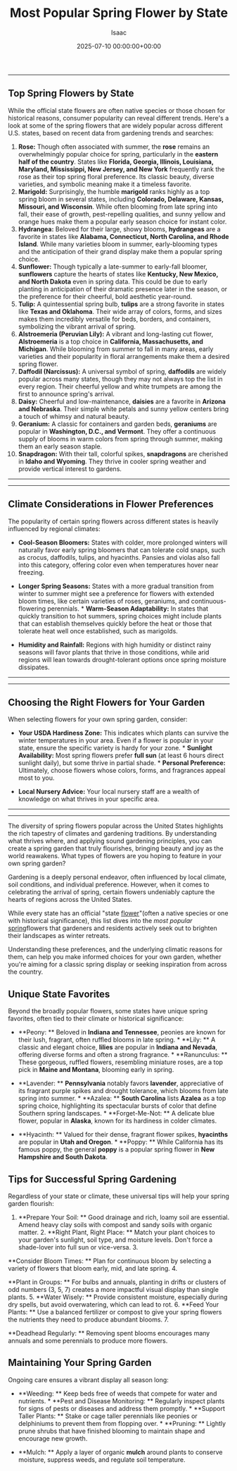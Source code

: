 ﻿---
title: Most Popular Spring Flower by State
description: Gardening is a deeply personal endeavor, often influenced by local climate, soil conditions, and individual preference. However, when it comes to celebrating...
slug: /most-popular-spring-flower-by-state/
date: 2025-07-10 00:00:00+00:00
lastmod: 2025-07-10 00:00:00+03:00
author: Isaac
categories:

- Guides

- Gardening
tags:

- guides

- spring

- flower
layout: post
---
---

## Top Spring Flowers by State
While the official state flowers are often native species or those chosen for historical reasons, consumer popularity can reveal different trends. Here's a look at some of the spring flowers that are widely popular across different U.S. states, based on recent data from gardening trends and searches:
1.  **Rose:** Though often associated with summer, the **rose** remains an overwhelmingly popular choice for spring, particularly in the **eastern half of the country**. States like **Florida, Georgia, Illinois, Louisiana, Maryland, Mississippi, New Jersey, and New York** frequently rank the rose as their top spring floral preference. Its classic beauty, diverse varieties, and symbolic meaning make it a timeless favorite.
2.  **Marigold:** Surprisingly, the humble **marigold** ranks highly as a top spring bloom in several states, including **Colorado, Delaware, Kansas, Missouri, and Wisconsin**. While often blooming from late spring into fall, their ease of growth, pest-repelling qualities, and sunny yellow and orange hues make them a popular early season choice for instant color.
3.  **Hydrangea:** Beloved for their large, showy blooms, **hydrangeas** are a favorite in states like **Alabama, Connecticut, North Carolina, and Rhode Island**. While many varieties bloom in summer, early-blooming types and the anticipation of their grand display make them a popular spring choice.
4.  **Sunflower:** Though typically a late-summer to early-fall bloomer, **sunflowers** capture the hearts of states like **Kentucky, New Mexico, and North Dakota** even in spring data. This could be due to early planting in anticipation of their dramatic presence later in the season, or the preference for their cheerful, bold aesthetic year-round.
5.  **Tulip:** A quintessential spring bulb, **tulips** are a strong favorite in states like **Texas and Oklahoma**. Their wide array of colors, forms, and sizes makes them incredibly versatile for beds, borders, and containers, symbolizing the vibrant arrival of spring.
6.  **Alstroemeria (Peruvian Lily):** A vibrant and long-lasting cut flower, **Alstroemeria** is a top choice in **California, Massachusetts, and Michigan**. While blooming from summer to fall in many areas, early varieties and their popularity in floral arrangements make them a desired spring flower.
7.  **Daffodil (Narcissus):** A universal symbol of spring, **daffodils** are widely popular across many states, though they may not always top the list in every region. Their cheerful yellow and white trumpets are among the first to announce spring's arrival.
8.  **Daisy:** Cheerful and low-maintenance, **daisies** are a favorite in **Arizona and Nebraska**. Their simple white petals and sunny yellow centers bring a touch of whimsy and natural beauty.
9.  **Geranium:** A classic for containers and garden beds, **geraniums** are popular in **Washington, D.C., and Vermont**. They offer a continuous supply of blooms in warm colors from spring through summer, making them an early season staple.
10. **Snapdragon:** With their tall, colorful spikes, **snapdragons** are cherished in **Idaho and Wyoming**. They thrive in cooler spring weather and provide vertical interest to gardens.
---
---

## Climate Considerations in Flower Preferences
The popularity of certain spring flowers across different states is heavily influenced by regional climates:

* **Cool-Season Bloomers:** States with colder, more prolonged winters will naturally favor early spring bloomers that can tolerate cold snaps, such as crocus, daffodils, tulips, and hyacinths. Pansies and violas also fall into this category, offering color even when temperatures hover near freezing.

* **Longer Spring Seasons:** States with a more gradual transition from winter to summer might see a preference for flowers with extended bloom times, like certain varieties of roses, geraniums, and continuous-flowering perennials. * **Warm-Season Adaptability:** In states that quickly transition to hot summers, spring choices might include plants that can establish themselves quickly before the heat or those that tolerate heat well once established, such as marigolds.

* **Humidity and Rainfall:** Regions with high humidity or distinct rainy seasons will favor plants that thrive in those conditions, while arid regions will lean towards drought-tolerant options once spring moisture dissipates.
---
---

## Choosing the Right Flowers for Your Garden
When selecting flowers for your own spring garden, consider:

* **Your USDA Hardiness Zone:** This indicates which plants can survive the winter temperatures in your area. Even if a flower is popular in your state, ensure the specific variety is hardy for your zone. * **Sunlight Availability:** Most spring flowers prefer **full sun** (at least 6 hours direct sunlight daily), but some thrive in partial shade. * **Personal Preference:** Ultimately, choose flowers whose colors, forms, and fragrances appeal most to you.

* **Local Nursery Advice:** Your local nursery staff are a wealth of knowledge on what thrives in your specific area.
---
---
The diversity of spring flowers popular across the United States highlights the rich tapestry of climates and gardening traditions. By understanding what thrives where, and applying sound gardening principles, you can create a spring garden that truly flourishes, bringing beauty and joy as the world reawakens.
What types of flowers are you hoping to feature in your own spring garden?

Gardening is a deeply personal endeavor, often influenced by local climate, soil conditions, and individual preference. However, when it comes to celebrating the arrival of spring, certain flowers undeniably capture the hearts of regions across the United States.

While every state has an official "state [flower](https://pestpolicy.com/best-flowers-for-flourishing-fall-garden/)"(often a native species or one with historical significance), this list dives into the *most popular* [spring](https://pestpolicy.com/can-you-replant-potted-bulbs/)flowers that gardeners and residents actively seek out to brighten their landscapes as winter retreats.

Understanding these preferences, and the underlying climatic reasons for them, can help you make informed choices for your own garden, whether you're aiming for a classic spring display or seeking inspiration from across the country.

##  Unique State Favorites

Beyond the broadly popular flowers, some states have unique spring favorites, often tied to their climate or historical significance:

* **Peony: ** Beloved in **Indiana and Tennessee**, peonies are known for their lush, fragrant, often ruffled blooms in late spring. * **Lily: ** A classic and elegant choice, **lilies** are popular in **Indiana and Nevada**, offering diverse forms and often a strong fragrance. * **Ranunculus: ** These gorgeous, ruffled flowers, resembling miniature roses, are a top pick in **Maine and Montana**, blooming early in spring.

* **Lavender: ** **Pennsylvania** notably favors **lavender**, appreciative of its fragrant purple spikes and drought tolerance, which blooms from late spring into summer. * **Azalea: ** **South Carolina** lists **Azalea** as a top spring choice, highlighting its spectacular bursts of color that define Southern spring landscapes. * **Forget-Me-Not: ** A delicate blue flower, popular in **Alaska**, known for its hardiness in colder climates.

* **Hyacinth: ** Valued for their dense, fragrant flower spikes, **hyacinths** are popular in **Utah and Oregon**. * **Poppy: ** While California has its famous poppy, the general **poppy** is a popular spring flower in **New Hampshire and South Dakota**.

##  Tips for Successful Spring Gardening

Regardless of your state or climate, these universal tips will help your spring garden flourish:

1. **Prepare Your Soil: ** Good drainage and rich, loamy soil are essential. Amend heavy clay soils with compost and sandy soils with organic matter. 2. **Right Plant, Right Place: ** Match your plant choices to your garden's sunlight, soil type, and moisture levels. Don't force a shade-lover into full sun or vice-versa. 3.

**Consider Bloom Times: ** Plan for continuous bloom by selecting a variety of flowers that bloom early, mid, and late spring. 4.

**Plant in Groups: ** For bulbs and annuals, planting in drifts or clusters of odd numbers (3, 5, 7) creates a more impactful visual display than single plants. 5. **Water Wisely: ** Provide consistent moisture, especially during dry spells, but avoid overwatering, which can lead to rot. 6. **Feed Your Plants: ** Use a balanced fertilizer or compost to give your spring flowers the nutrients they need to produce abundant blooms. 7.

**Deadhead Regularly: ** Removing spent blooms encourages many annuals and some perennials to produce more flowers.

##  Maintaining Your Spring Garden

Ongoing care ensures a vibrant display all season long:

* **Weeding: ** Keep beds free of weeds that compete for water and nutrients. * **Pest and Disease Monitoring: ** Regularly inspect plants for signs of pests or diseases and address them promptly. * **Support Taller Plants: ** Stake or cage taller perennials like peonies or delphiniums to prevent them from flopping over. * **Pruning: ** Lightly prune shrubs that have finished blooming to maintain shape and encourage new growth.

* **Mulch: ** Apply a layer of organic **mulch** around plants to conserve moisture, suppress weeds, and regulate soil temperature.
